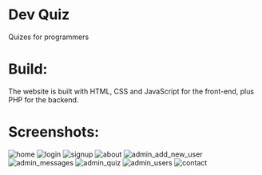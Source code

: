 # Dev Quiz
Quizes for programmers

# Build:
The website is built with HTML, CSS and JavaScript for the front-end, plus PHP for the backend.

# Screenshots:
![home](https://user-images.githubusercontent.com/27498593/87607814-7f6c0580-c6fe-11ea-8553-8fa3c6e79d51.jpg)
![login](https://user-images.githubusercontent.com/27498593/87607817-80049c00-c6fe-11ea-93f5-318f909fc915.jpg)
![signup](https://user-images.githubusercontent.com/27498593/87607819-809d3280-c6fe-11ea-9fdb-ae7458fe1ef3.jpg)
![about](https://user-images.githubusercontent.com/27498593/87607821-809d3280-c6fe-11ea-8ea6-0ace0e74b644.jpg)
![admin_add_new_user](https://user-images.githubusercontent.com/27498593/87607822-8135c900-c6fe-11ea-8f09-5e28e84ea4db.jpg)
![admin_messages](https://user-images.githubusercontent.com/27498593/87607824-8135c900-c6fe-11ea-8043-e15f96bccc65.jpg)
![admin_quiz](https://user-images.githubusercontent.com/27498593/87607826-8135c900-c6fe-11ea-9cf0-69f82b530736.jpg)
![admin_users](https://user-images.githubusercontent.com/27498593/87607828-81ce5f80-c6fe-11ea-8b5e-3b083638b1c0.jpg)
![contact](https://user-images.githubusercontent.com/27498593/87607829-81ce5f80-c6fe-11ea-850d-a32e92f8a86b.jpg)
